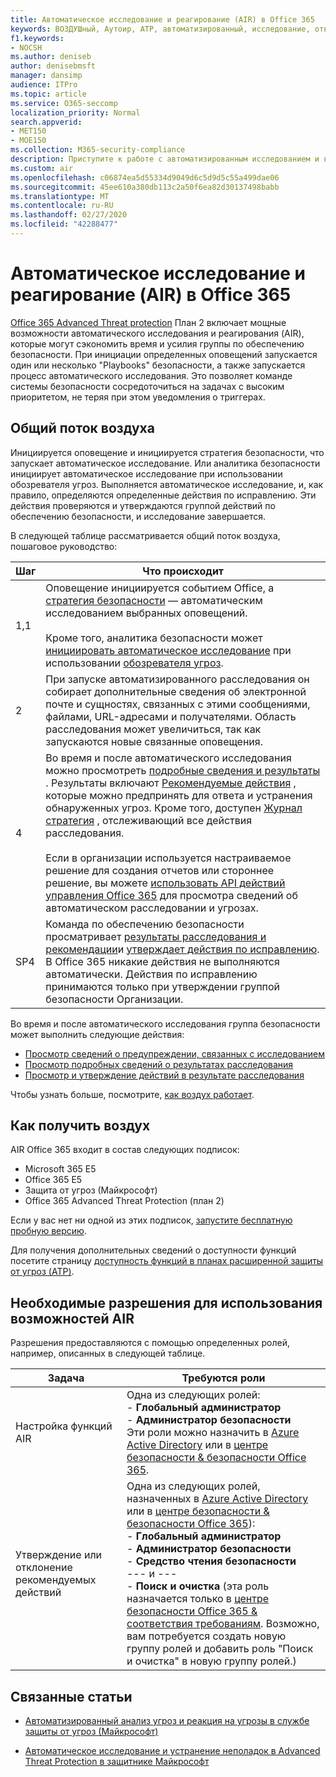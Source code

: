 ```yaml
---
title: Автоматическое исследование и реагирование (AIR) в Office 365
keywords: ВОЗДУШный, Аутоир, ATP, автоматизированный, исследование, ответ, исправление, угрозы, усовершенствованный, угроза, защита
f1.keywords:
- NOCSH
ms.author: deniseb
author: denisebmsft
manager: dansimp
audience: ITPro
ms.topic: article
ms.service: O365-seccomp
localization_priority: Normal
search.appverid:
- MET150
- MOE150
ms.collection: M365-security-compliance
description: Приступите к работе с автоматизированным исследованием и возможностями реагирования в Office 365 Advanced Threat Protection Plan 2.
ms.custom: air
ms.openlocfilehash: c06874ea5d55334d9049d6c5d9d5c55a499dae06
ms.sourcegitcommit: 45ee610a380db113c2a50f6ea82d30137498babb
ms.translationtype: MT
ms.contentlocale: ru-RU
ms.lasthandoff: 02/27/2020
ms.locfileid: "42288477"
---
```

# <a name="automated-investigation-and-response-air-in-office-365"></a>Автоматическое исследование и реагирование (AIR) в Office 365

[Office 365 Advanced Threat protection](office-365-atp.md) План 2 включает мощные возможности автоматического исследования и реагирования (AIR), которые могут сэкономить время и усилия группы по обеспечению безопасности. При инициации определенных оповещений запускается один или несколько "Playbooks" безопасности, а также запускается процесс автоматического исследования. Это позволяет команде системы безопасности сосредоточиться на задачах с высоким приоритетом, не теряя при этом уведомления о триггерах. 

## <a name="the-overall-flow-of-air"></a>Общий поток воздуха

Инициируется оповещение и инициируется стратегия безопасности, что запускает автоматическое исследование. Или аналитика безопасности инициирует автоматическое исследование при использовании обозревателя угроз. Выполняется автоматическое исследование, и, как правило, определяются определенные действия по исправлению. Эти действия проверяются и утверждаются группой действий по обеспечению безопасности, и исследование завершается. 

В следующей таблице рассматривается общий поток воздуха, пошаговое руководство:

|Шаг  |Что происходит  |
|---------|---------|
|1,1     |Оповещение инициируется событием Office, а [стратегия безопасности](automated-investigation-response-office.md#security-playbooks) — автоматическим исследованием выбранных оповещений. <br/><br/>Кроме того, аналитика безопасности может [инициировать автоматическое исследование](automated-investigation-response-office.md#example-a-security-administrator-triggers-an-investigation-from-threat-explorer) при использовании [обозревателя угроз](threat-explorer.md).        |
|2     |При запуске автоматизированного расследования он собирает дополнительные сведения об электронной почте и сущностях, связанных с этими сообщениями, файлами, URL-адресами и получателями.  Область расследования может увеличиться, так как запускаются новые связанные оповещения.         |
|4     |Во время и после автоматического исследования можно просмотреть [подробные сведения и результаты](air-view-investigation-results.md) . Результаты включают [Рекомендуемые действия](air-remediation-actions.md) , которые можно предпринять для ответа и устранения обнаруженных угроз. Кроме того, доступен [Журнал стратегия](air-view-investigation-results.md#playbook-log) , отслеживающий все действия расследования.<br/><br/>Если в организации используется настраиваемое решение для создания отчетов или стороннее решение, вы можете [использовать API действий управления Office 365](air-custom-reporting.md) для просмотра сведений об автоматическом расследовании и угрозах.         |
|SP4     |Команда по обеспечению безопасности просматривает [результаты расследования и рекомендации](air-view-investigation-results.md)и [утверждает действия по исправлению](air-remediation-actions.md#approve-or-reject-pending-actions). В Office 365 никакие действия не выполняются автоматически. Действия по исправлению принимаются только при утверждении группой безопасности Организации.         |

Во время и после автоматического исследования группа безопасности может выполнить следующие действия:

- [Просмотр сведений о предупреждении, связанных с исследованием](air-view-investigation-results.md#view-details-about-an-alert-related-to-an-investigation)
- [Просмотр подробных сведений о результатах расследования](air-view-investigation-results.md#view-details-of-an-investigation)
- [Просмотр и утверждение действий в результате расследования](air-remediation-actions.md#approve-or-reject-pending-actions)

Чтобы узнать больше, посмотрите, [как воздух работает](https://docs.microsoft.com/microsoft-365/security/office-365-security/automated-investigation-response-office).

## <a name="how-to-get-air"></a>Как получить воздух

AIR Office 365 входит в состав следующих подписок:

- Microsoft 365 E5
- Office 365 E5
- Защита от угроз (Майкрософт)
- Office 365 Advanced Threat Protection (план 2)

Если у вас нет ни одной из этих подписок, [запустите бесплатную пробную версию](https://go.microsoft.com/fwlink/p/?LinkID=698279&culture=en-US&country=US).

Для получения дополнительных сведений о доступности функций посетите страницу [доступность функций в планах расширенной защиты от угроз (ATP)](https://docs.microsoft.com/office365/servicedescriptions/office-365-advanced-threat-protection-service-description#feature-availability-across-advanced-threat-protection-atp-plans).

## <a name="required-permissions-to-use-air-capabilities"></a>Необходимые разрешения для использования возможностей AIR

Разрешения предоставляются с помощью определенных ролей, например, описанных в следующей таблице. 

|Задача |Требуются роли |
|--|--|
|Настройка функций AIR |Одна из следующих ролей: <br/>- **Глобальный администратор**<br/>- **Администратор безопасности** <br/>Эти роли можно назначить в [Azure Active Directory](https://docs.microsoft.com/azure/active-directory/users-groups-roles/directory-assign-admin-roles) или в [центре безопасности & безопасности Office 365](https://docs.microsoft.com/microsoft-365/security/office-365-security/permissions-in-the-security-and-compliance-center). |
|Утверждение или отклонение рекомендуемых действий|Одна из следующих ролей, назначенных в [Azure Active Directory](https://docs.microsoft.com/azure/active-directory/users-groups-roles/directory-assign-admin-roles) или в [центре безопасности & безопасности Office 365](https://docs.microsoft.com/microsoft-365/security/office-365-security/permissions-in-the-security-and-compliance-center)):<br/>- **Глобальный администратор** <br/>- **Администратор безопасности**<br/>- **Средство чтения безопасности** <br/>--- и ---<br/>- **Поиск и очистка** (эта роль назначается только в [центре безопасности Office 365 & соответствия требованиям](https://docs.microsoft.com/microsoft-365/security/office-365-security/permissions-in-the-security-and-compliance-center). Возможно, вам потребуется создать новую группу ролей и добавить роль "Поиск и очистка" в новую группу ролей.)

## <a name="related-articles"></a>Связанные статьи

- [Автоматизированный анализ угроз и реакция на угрозы в службе защиты от угроз (Майкрософт)](https://docs.microsoft.com/microsoft-365/security/mtp/mtp-autoir)

- [Автоматическое исследование и устранение неполадок в Advanced Threat Protection в защитнике Майкрософт](https://docs.microsoft.com/windows/security/threat-protection/microsoft-defender-atp/automated-investigations)